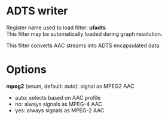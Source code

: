 <!-- automatically generated - do not edit, patch gpac/applications/gpac/gpac.c -->

# ADTS writer  
  
Register name used to load filter: __ufadts__  
This filter may be automatically loaded during graph resolution.  
  
This filter converts AAC streams into ADTS encapsulated data.  
  

# Options    
  
<a id="mpeg2">__mpeg2__</a> (enum, default: _auto_): signal as MPEG2 AAC  

- auto: selects based on AAC profile  
- no: always signals as MPEG-4 AAC  
- yes: always signals as MPEG-2 AAC  
  
  
